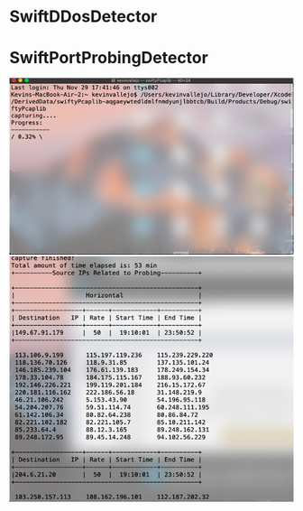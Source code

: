 # SwiftDDosDetector
# SwiftPortProbingDetector


![Screenshot](Screenshot1.png)
![Screenshot](screenshot2.png)
